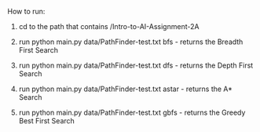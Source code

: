 How to run: 
1. cd to the path that contains /Intro-to-AI-Assignment-2A

2. run python main.py data/PathFinder-test.txt bfs - returns the Breadth First Search
3. run python main.py data/PathFinder-test.txt dfs - returns the Depth First Search
4. run python main.py data/PathFinder-test.txt astar - returns the A* Search
5. run python main.py data/PathFinder-test.txt gbfs - returns the Greedy Best First Search